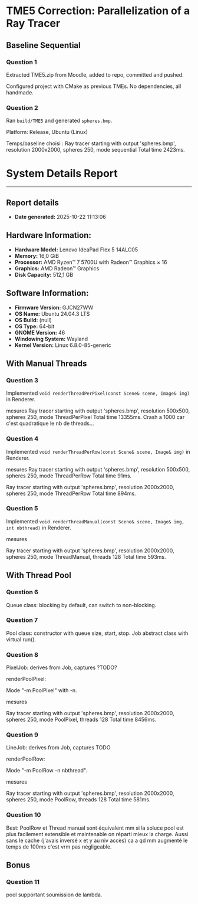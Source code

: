 # TME5 Correction: Parallelization of a Ray Tracer

## Baseline Sequential

### Question 1
Extracted TME5.zip from Moodle, added to repo, committed and pushed.

Configured project with CMake as previous TMEs. No dependencies, all handmade.

### Question 2

Ran `build/TME5` and generated `spheres.bmp`.

Platform: Release, Ubuntu (Linux)

Temps/baseline choisi : 
Ray tracer starting with output 'spheres.bmp', resolution 2000x2000, spheres 250, mode sequential
Total time 2423ms.
# System Details Report
---

## Report details
- **Date generated:**                              2025-10-22 11:13:06

## Hardware Information:
- **Hardware Model:**                              Lenovo IdeaPad Flex 5 14ALC05
- **Memory:**                                      16,0 GiB
- **Processor:**                                   AMD Ryzen™ 7 5700U with Radeon™ Graphics × 16
- **Graphics:**                                    AMD Radeon™ Graphics
- **Disk Capacity:**                               512,1 GB

## Software Information:
- **Firmware Version:**                            GJCN27WW
- **OS Name:**                                     Ubuntu 24.04.3 LTS
- **OS Build:**                                    (null)
- **OS Type:**                                     64-bit
- **GNOME Version:**                               46
- **Windowing System:**                            Wayland
- **Kernel Version:**                              Linux 6.8.0-85-generic

## With Manual Threads

### Question 3
Implemented `void renderThreadPerPixel(const Scene& scene, Image& img)` in Renderer.

mesures
Ray tracer starting with output 'spheres.bmp', resolution 500x500, spheres 250, mode ThreadPerPixel
Total time 13355ms.
Crash a 1000 car c'est quadratique le nb de threads...


### Question 4
Implemented `void renderThreadPerRow(const Scene& scene, Image& img)` in Renderer.

mesures
Ray tracer starting with output 'spheres.bmp', resolution 500x500, spheres 250, mode ThreadPerRow
Total time 91ms.

Ray tracer starting with output 'spheres.bmp', resolution 2000x2000, spheres 250, mode ThreadPerRow
Total time 894ms.

### Question 5
Implemented `void renderThreadManual(const Scene& scene, Image& img, int nbthread)` in Renderer.

mesures

Ray tracer starting with output 'spheres.bmp', resolution 2000x2000, spheres 250, mode ThreadManual, threads 128
Total time 593ms.


## With Thread Pool

### Question 6
Queue class: blocking by default, can switch to non-blocking.

### Question 7
Pool class: constructor with queue size, start, stop.
Job abstract class with virtual run().

### Question 8
PixelJob: derives from Job, captures ?TODO?

renderPoolPixel: 

Mode "-m PoolPixel" with -n.

mesures

Ray tracer starting with output 'spheres.bmp', resolution 2000x2000, spheres 250, mode PoolPixel, threads 128
Total time 8456ms.

### Question 9
LineJob: derives from Job, captures TODO

renderPoolRow: 

Mode "-m PoolRow -n nbthread".

mesures

Ray tracer starting with output 'spheres.bmp', resolution 2000x2000, spheres 250, mode PoolRow, threads 128
Total time 581ms.

### Question 10
Best:
PoolRow et Thread manual sont équivalent mm si la soluce pool est plus facilement extensible et maintenable on réparti mieux la charge.
Aussi sans le cache (j'avais inversé x et y au niv accès) ca a qd mm augmenté le temps de 100ms c'est vrm pas négligeable.

## Bonus

### Question 11

pool supportant soumission de lambda.